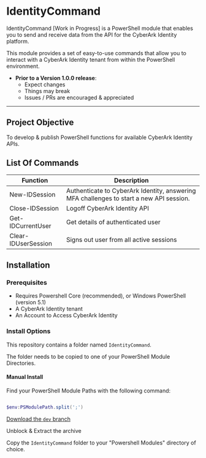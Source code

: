 # IdentityCommand

IdentityCommand [Work in Progress] is a PowerShell module that enables you to send and receive data from the API for the CyberArk Identity platform.

This module provides a set of easy-to-use commands that allow you to interact with a CyberArk Identity tenant from within the PowerShell environment.

- **Prior to a Version 1.0.0 release**:
  - Expect changes
  - Things may break
  - Issues / PRs are encouraged & appreciated

----------

## Project Objective

To develop & publish PowerShell functions for available CyberArk Identity APIs.

## List Of Commands

| Function                   | Description                                                                                 |
|----------------------------|---------------------------------------------------------------------------------------------|
| New-IDSession              | Authenticate to CyberArk Identity, answering MFA challenges to start a new API session.     |
| Close-IDSession            | Logoff CyberArk Identity API                                                                |
| Get-IDCurrentUser          | Get details of authenticated user                                                           |
| Clear-IDUserSession        | Signs out user from all active sessions                                                     |

## Installation

### Prerequisites

- Requires Powershell Core (recommended), or Windows PowerShell (version 5.1)
- A CyberArk Identity tenant
- An Account to Access CyberArk Identity

### Install Options

This repository contains a folder named ```IdentityCommand```.

The folder needs to be copied to one of your PowerShell Module Directories.

#### Manual Install

Find your PowerShell Module Paths with the following command:

```powershell

$env:PSModulePath.split(';')

```

[Download the ```dev``` branch](https://github.com/pspete/IdentityCommand/archive/dev.zip)

Unblock & Extract the archive

Copy the ```IdentityCommand``` folder to your "Powershell Modules" directory of choice.
